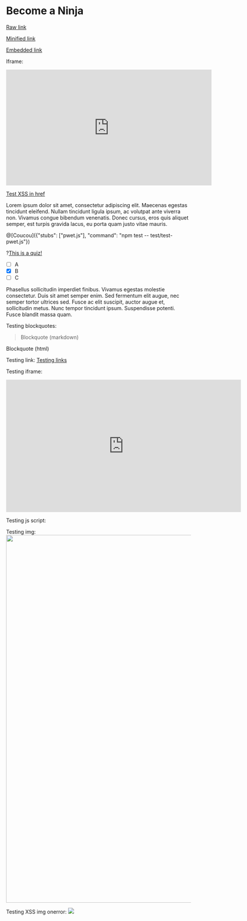 # Become a Ninja

<a href="test"><script>alert('XSS <script>')</script></a>

<a href="https://www.youtube.com/watch?v=2yrMGMyEWsE">Raw link</a>

<a href="https://youtu.be/2yrMGMyEWsE">Minified link</a>

<a href="https://www.youtube.com/embed/watch?v=2yrMGMyEWsE">Embedded link</a>

Iframe:
<iframe width="560" height="315" src="https://www.youtube.com/embed/2yrMGMyEWsE" frameborder="0" allowfullscreen></iframe>

<a href="&quot;><script>alert('XSS href')</script><a &quot;" title>Test XSS in href</a>

Lorem ipsum dolor sit amet, consectetur adipiscing elit. Maecenas egestas
tincidunt eleifend. Nullam tincidunt ligula ipsum, ac volutpat ante viverra
non. Vivamus congue bibendum venenatis. Donec cursus, eros quis aliquet
semper, est turpis gravida lacus, eu porta quam justo vitae mauris. 

@[Coucou]({"stubs": ["pwet.js"], "command": "npm test -- test/test-pwet.js"})

?[This is a quiz!](multiple)
- [ ] A
- [x] B
- [ ] C

Phasellus sollicitudin imperdiet finibus. Vivamus egestas molestie
consectetur. Duis sit amet semper enim. Sed fermentum elit augue, nec semper
tortor ultrices sed. Fusce ac elit suscipit, auctor augue et, sollicitudin
metus. Nunc tempor tincidunt ipsum. Suspendisse potenti. Fusce blandit massa
quam.

Testing blockquotes:
> Blockquote (markdown)

<bloquote>Blockquote (html)</bloquote>

Testing link:
<a href="http://www.google.com">Testing links</a>

Testing iframe:
<iframe id="player" type="text/html" width="640" height="360"
  src="http://www.youtube.com/embed/M7lc1UVf-VE?enablejsapi=1&origin=http://example.com"
  frameborder="0"></iframe>

Testing js script:
<script>alert('kikou')</script>

Testing img:
<img src="http://dreamatico.com/data_images/kitten/kitten-3.jpg" style="height: 1000px;">

Testing XSS img onerror:
<img src="http://gloubiboulga-codingame.jpg" onerror="window.alert('XSS img onerror')">

